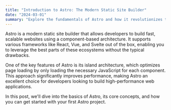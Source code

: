 ```yaml
---
title: "Introduction to Astro: The Modern Static Site Builder"
date: "2024-03-01"
summary: "Explore the fundamentals of Astro and how it revolutionizes the way we build static sites with modern web technologies."
---
```


Astro is a modern static site builder that allows developers to build fast, scalable websites using a component-based architecture. It supports various frameworks like React, Vue, and Svelte out of the box, enabling you to leverage the best parts of these ecosystems without the typical drawbacks.

One of the key features of Astro is its island architecture, which optimizes page loading by only loading the necessary JavaScript for each component. This approach significantly improves performance, making Astro an excellent choice for developers looking to build high-performance web applications.

In this post, we'll dive into the basics of Astro, its core concepts, and how you can get started with your first Astro project.

